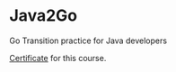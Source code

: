 # Java2Go
Go Transition practice for Java developers 

[Certificate](https://www.linkedin.com/learning/certificates/fb05cfed0c20b5e38cf7db116da3c774ed0ec4c56a05d8c6740a0b775af72234) for this course.
